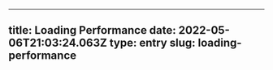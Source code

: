 
---
title: Loading Performance 
date: 2022-05-06T21:03:24.063Z
type: entry
slug: loading-performance
---

